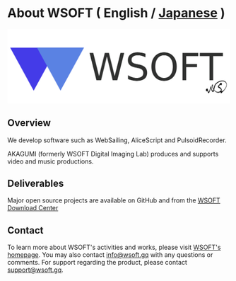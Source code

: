 # About WSOFT ( English / [Japanese](profile/README-ja.md) )
 ![WSOFT](/media/WSOFT.png)
 ## Overview
 We develop software such as WebSailing, AliceScript and PulsoidRecorder.

 AKAGUMI (formerly WSOFT Digital Imaging Lab) produces and supports video and music productions.
 ## Deliverables
 Major open source projects are available on GitHub and from the [WSOFT Download Center](https://download.wsoft.gq/)

 ## Contact
 To learn more about WSOFT's activities and works, please visit [WSOFT's homepage](https://wsoft.gq).
 You may also contact [info@wsoft.gq](mailto:info@wsoft.gq) with any questions or comments.
 For support regarding the product, please contact [support@wsoft.gq](mailto:support@wsoft.gq).

